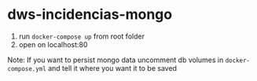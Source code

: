 # dws-incidencias-mongo

1. run `docker-compose up` from root folder
2. open on localhost:80

Note: If you want to persist mongo data uncomment db volumes in `docker-compose.yml` and tell it where you want it to be saved
